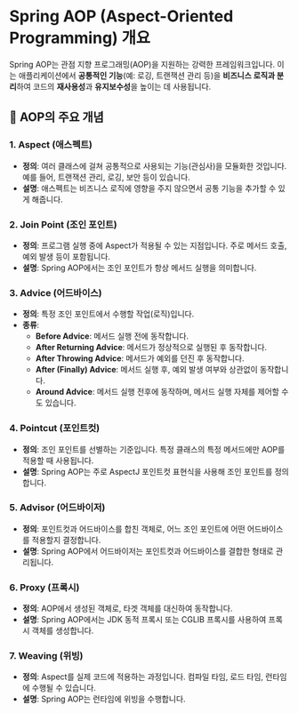 # Spring AOP (Aspect-Oriented Programming) 개요

Spring AOP는 관점 지향 프로그래밍(AOP)을 지원하는 강력한 프레임워크입니다. 이는 애플리케이션에서 **공통적인 기능**(예: 로깅, 트랜잭션 관리 등)을 **비즈니스 로직과 분리**하여 코드의 **재사용성**과 **유지보수성**을 높이는 데 사용됩니다.

## 🌟 AOP의 주요 개념

### 1. Aspect (애스펙트)
- **정의**: 여러 클래스에 걸쳐 공통적으로 사용되는 기능(관심사)을 모듈화한 것입니다. 예를 들어, 트랜잭션 관리, 로깅, 보안 등이 있습니다.
- **설명**: 애스펙트는 비즈니스 로직에 영향을 주지 않으면서 공통 기능을 추가할 수 있게 해줍니다.

### 2. Join Point (조인 포인트)
- **정의**: 프로그램 실행 중에 Aspect가 적용될 수 있는 지점입니다. 주로 메서드 호출, 예외 발생 등이 포함됩니다.
- **설명**: Spring AOP에서는 조인 포인트가 항상 메서드 실행을 의미합니다.

### 3. Advice (어드바이스)
- **정의**: 특정 조인 포인트에서 수행할 작업(로직)입니다.
- **종류**:
  - **Before Advice**: 메서드 실행 전에 동작합니다.
  - **After Returning Advice**: 메서드가 정상적으로 실행된 후 동작합니다.
  - **After Throwing Advice**: 메서드가 예외를 던진 후 동작합니다.
  - **After (Finally) Advice**: 메서드 실행 후, 예외 발생 여부와 상관없이 동작합니다.
  - **Around Advice**: 메서드 실행 전후에 동작하며, 메서드 실행 자체를 제어할 수도 있습니다.

### 4. Pointcut (포인트컷)
- **정의**: 조인 포인트를 선별하는 기준입니다. 특정 클래스의 특정 메서드에만 AOP를 적용할 때 사용됩니다.
- **설명**: Spring AOP는 주로 AspectJ 포인트컷 표현식을 사용해 조인 포인트를 정의합니다.

### 5. Advisor (어드바이저)
- **정의**: 포인트컷과 어드바이스를 합친 객체로, 어느 조인 포인트에 어떤 어드바이스를 적용할지 결정합니다.
- **설명**: Spring AOP에서 어드바이저는 포인트컷과 어드바이스를 결합한 형태로 관리됩니다.

### 6. Proxy (프록시)
- **정의**: AOP에서 생성된 객체로, 타겟 객체를 대신하여 동작합니다.
- **설명**: Spring AOP에서는 JDK 동적 프록시 또는 CGLIB 프록시를 사용하여 프록시 객체를 생성합니다.

### 7. Weaving (위빙)
- **정의**: Aspect를 실제 코드에 적용하는 과정입니다. 컴파일 타임, 로드 타임, 런타임에 수행될 수 있습니다.
- **설명**: Spring AOP는 런타임에 위빙을 수행합니다.
